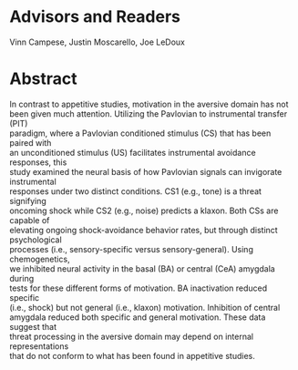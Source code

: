 # Advisors and Readers
Vinn Campese, Justin Moscarello, Joe LeDoux


# Abstract
In contrast to appetitive studies, motivation in the aversive domain has not
<br /> been given much attention. Utilizing the Pavlovian to instrumental transfer (PIT) 
<br /> paradigm, where a Pavlovian conditioned stimulus (CS) that has been paired with 
<br /> an unconditioned stimulus (US) facilitates instrumental avoidance responses, this 
<br /> study examined the neural basis of how Pavlovian signals can invigorate instrumental 
<br /> responses under two distinct conditions. CS1 (e.g., tone) is a threat signifying 
<br /> oncoming shock while CS2 (e.g., noise) predicts a klaxon. Both CSs are capable of
<br /> elevating ongoing shock-avoidance behavior rates, but through distinct psychological
<br /> processes (i.e., sensory-specific versus sensory-general). Using chemogenetics, 
<br /> we inhibited neural activity in the basal (BA) or central (CeA) amygdala during 
<br /> tests for these different forms of motivation. BA inactivation reduced specific 
<br /> (i.e., shock) but not general (i.e., klaxon) motivation. Inhibition of central 
<br /> amygdala reduced both specific and general motivation. These data suggest that 
<br /> threat processing in the aversive domain may depend on internal representations 
<br /> that do not conform to what has been found in appetitive studies.
